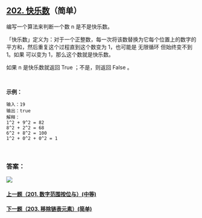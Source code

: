 ## [202. 快乐数](https://leetcode-cn.com/problems/happy-number/)（简单）

编写一个算法来判断一个数 n 是不是快乐数。

「快乐数」定义为：对于一个正整数，每一次将该数替换为它每个位置上的数字的平方和，然后重复这个过程直到这个数变为 1，也可能是 无限循环 但始终变不到 1。如果 可以变为  1，那么这个数就是快乐数。

如果 n 是快乐数就返回 True ；不是，则返回 False 。

<br/>

**示例：**

```
输入：19
输出：true
解释：
1^2 + 9^2 = 82
8^2 + 2^2 = 68
6^2 + 8^2 = 100
1^2 + 0^2 + 0^2 = 1
```

<br/>

### 答案：



![](https://img-blog.csdnimg.cn/20200807155236311.png)

#### [上一题（201. 数字范围按位与）(中等)](https://github.com/sdwwld/leetCode/blob/master/src/main/java/com/wld/java/leetcode/leetCode0201.md)

#### [下一题（203. 移除链表元素）(简单)](https://github.com/sdwwld/leetCode/blob/master/src/main/java/com/wld/java/leetcode/leetCode0203.md)